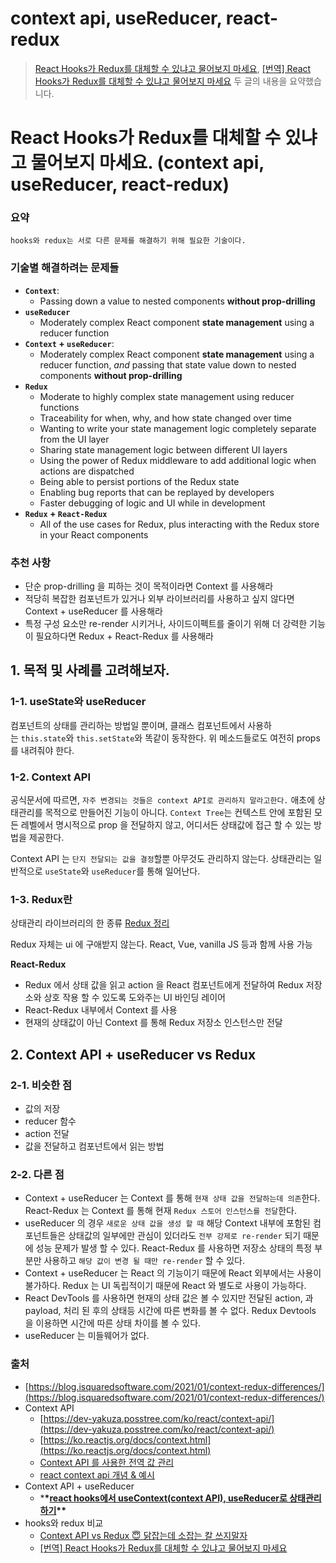 # context api, useReducer, react-redux

> [React Hooks가 Redux를 대체할 수 있냐고 물어보지 마세요](https://delivan.dev/react/stop-asking-if-react-hooks-replace-redux-kr/), [[번역] React Hooks가 Redux를 대체할 수 있냐고 물어보지 마세요](https://delivan.dev/react/stop-asking-if-react-hooks-replace-redux-kr/) 두 글의 내용을 요약했습니다.

# React Hooks가 Redux를 대체할 수 있냐고 물어보지 마세요. (context api, useReducer, react-redux)

### 요약

`hooks와 redux는 서로 다른 문제를 해결하기 위해 필요한 기술이다.`

### 기술별 해결하려는 문제들

- **`Context`**:
  - Passing down a value to nested components **without prop-drilling**
- **`useReducer`**
  - Moderately complex React component **state management** using a reducer function
- **`Context` + `useReducer`**:
  - Moderately complex React component **state management** using a reducer function, *and* passing that state value down to nested components **without prop-drilling**
- **`Redux`**
  - Moderate to highly complex state management using reducer functions
  - Traceability for when, why, and how state changed over time
  - Wanting to write your state management logic completely separate from the UI layer
  - Sharing state management logic between different UI layers
  - Using the power of Redux middleware to add additional logic when actions are dispatched
  - Being able to persist portions of the Redux state
  - Enabling bug reports that can be replayed by developers
  - Faster debugging of logic and UI while in development
- **`Redux` + `React-Redux`**
  - All of the use cases for Redux, plus interacting with the Redux store in your React components

### 추천 사항

- 단순 prop-drilling 을 피하는 것이 목적이라면 Context 를 사용해라
- 적당히 복잡한 컴포넌트가 있거나 외부 라이브러리를 사용하고 싶지 않다면 Context + useReducer 를 사용해라
- 특정 구성 요소만 re-render 시키거나, 사이드이펙트를 줄이기 위해 더 강력한 기능이 필요하다면 Redux + React-Redux 를 사용해라

## 1. 목적 및 사례를 고려해보자.

### 1-1. useState와 useReducer

컴포넌트의 상태를 관리하는 방법일 뿐이며, 클래스 컴포넌트에서 사용하는 `this.state`와 `this.setState`와 똑같이 동작한다. 위 메소드들로도 여전히 props를 내려줘야 한다.

### 1-2. Context API

공식문서에 따르면, `자주 변경되는 것들은 context API로 관리하지 말라고한다.` 애초에 상태관리를 목적으로 만들어진 기능이 아니다. `Context Tree`는 컨텍스트 안에 포함된 모든 레벨에서 명시적으로 prop 을 전달하지 않고, 어디서든 상태값에 접근 할 수 있는 방법을 제공한다.

Context API 는 `단지 전달되는 값을 결정`할뿐 아무것도 관리하지 않는다. 상태관리는 일반적으로 `useState`와 `useReducer`를 통해 일어난다.

### 1-3. Redux란

상태관리 라이브러리의 한 종류 [Redux 정리](https://www.notion.so/Redux-90f2baf8109e4b51af74592edcd68102)

Redux 자체는 ui 에 구애받지 않는다. React, Vue, vanilla JS 등과 함께 사용 가능

**React-Redux**

- Redux 에서 상태 값을 읽고 action 을 React 컴포넌트에게 전달하여 Redux 저장소와 상호 작용 할 수 있도록 도와주는 UI 바인딩 레이어
- React-Redux 내부에서 Context 를 사용
- 현재의 상태값이 아닌 Context 를 통해 Redux 저장소 인스턴스만 전달

## 2. Context API + useReducer vs Redux

### 2-1. **비슷한 점**

- 값의 저장
- reducer 함수
- action 전달
- 값을 전달하고 컴포넌트에서 읽는 방법

### 2-2. **다른 점**

- Context + useReducer 는 Context 를 통해 `현재 상태 값을 전달하는데 의존`한다. React-Redux 는 Context 를 통해 현재 `Redux 스토어 인스턴스를 전달`한다.
- useReducer 의 경우 `새로운 상태 값을 생성 할 때` 해당 Context 내부에 포함된 컴포넌트들은 상태값의 일부에만 관심이 있더라도 `전부 강제로 re-render` 되기 때문에 성능 문제가 발생 할 수 있다. React-Redux 를 사용하면 저장소 상태의 특정 부분만 사용하고 `해당 값이 변경 될 때만 re-render` 할 수 있다.
- Context + useReducer 는 React 의 기능이기 때문에 React 외부에서는 사용이 불가하다. Redux 는 UI 독립적이기 때문에 React 와 별도로 사용이 가능하다.
- React DevTools 를 사용하면 현재의 상태 값은 볼 수 있지만 전달된 action, 과 payload, 처리 된 후의 상태등 시간에 따른 변화를 볼 수 없다. Redux Devtools 을 이용하면 시간에 따른 상태 차이를 볼 수 있다.
- useReducer 는 미들웨어가 없다.

### 출처

- [https://blog.isquaredsoftware.com/2021/01/context-redux-differences/](https://blog.isquaredsoftware.com/2021/01/context-redux-differences/)
- Context API
  - [https://dev-yakuza.posstree.com/ko/react/context-api/](https://dev-yakuza.posstree.com/ko/react/context-api/)
  - [https://ko.reactjs.org/docs/context.html](https://ko.reactjs.org/docs/context.html)
  - [Context API 를 사용한 전역 값 관리](https://react.vlpt.us/basic/22-context-dispatch.html)
  - [react context api 개념 & 예시](https://kyounghwan01.github.io/blog/React/react-context-api/#모달-만들기-예제)
- Context API + useReducer
  - \***\*[react hooks에서 useContext(context API), useReducer로 상태관리 하기](https://jcon.tistory.com/176)\*\***
- hooks와 redux 비교
  - [Context API vs Redux 😇 닭잡는데 소잡는 칼 쓰지말자](https://olaf-go.medium.com/context-api-vs-redux-e8a53df99b8)
  - [[번역] React Hooks가 Redux를 대체할 수 있냐고 물어보지 마세요](https://delivan.dev/react/stop-asking-if-react-hooks-replace-redux-kr/)
